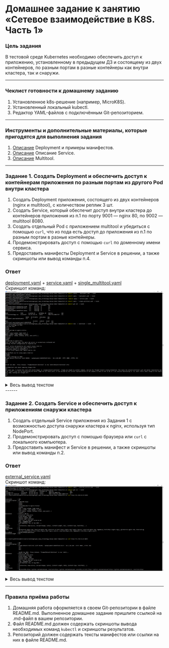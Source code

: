 # Домашнее задание к занятию «Сетевое взаимодействие в K8S. Часть 1»

### Цель задания

В тестовой среде Kubernetes необходимо обеспечить доступ к приложению, установленному в предыдущем ДЗ и состоящему из двух контейнеров, по разным портам в разные контейнеры как внутри кластера, так и снаружи.

------

### Чеклист готовности к домашнему заданию

1. Установленное k8s-решение (например, MicroK8S).
2. Установленный локальный kubectl.
3. Редактор YAML-файлов с подключённым Git-репозиторием.

------

### Инструменты и дополнительные материалы, которые пригодятся для выполнения задания

1. [Описание](https://kubernetes.io/docs/concepts/workloads/controllers/deployment/) Deployment и примеры манифестов.
2. [Описание](https://kubernetes.io/docs/concepts/services-networking/service/) Описание Service.
3. [Описание](https://github.com/wbitt/Network-MultiTool) Multitool.

------

### Задание 1. Создать Deployment и обеспечить доступ к контейнерам приложения по разным портам из другого Pod внутри кластера

1. Создать Deployment приложения, состоящего из двух контейнеров (nginx и multitool), с количеством реплик 3 шт.
2. Создать Service, который обеспечит доступ внутри кластера до контейнеров приложения из п.1 по порту 9001 — nginx 80, по 9002 — multitool 8080.
3. Создать отдельный Pod с приложением multitool и убедиться с помощью `curl`, что из пода есть доступ до приложения из п.1 по разным портам в разные контейнеры.
4. Продемонстрировать доступ с помощью `curl` по доменному имени сервиса.
5. Предоставить манифесты Deployment и Service в решении, а также скриншоты или вывод команды п.4.

### Ответ

[deployment.yaml](./deployment.yaml) + [service.yaml](./service.yaml) + [single_multitool.yaml](./single_multitool.yaml) <br /> 
Скриншот команд: <br />
![task1_1.png](./task1_1.png)<br />

<details><summary>Весь вывод текстом</summary>

```
PS C:\Users\yaitk\Documents\courses\netologia\git_repo_v2\netology-devops-kuber-homeworks\1.4> kubectl delete -f deployment.yaml -n task4
deployment.apps "mydeployment" deleted
PS C:\Users\yaitk\Documents\courses\netologia\git_repo_v2\netology-devops-kuber-homeworks\1.4> kubectl apply -f deployment.yaml -n task4
deployment.apps/mydeployment created
PS C:\Users\yaitk\Documents\courses\netologia\git_repo_v2\netology-devops-kuber-homeworks\1.4>  kubectl apply -f service.yaml -n task4
service/netology-svc created
PS C:\Users\yaitk\Documents\courses\netologia\git_repo_v2\netology-devops-kuber-homeworks\1.4> kubectl apply -f single_multitool.yaml -n task4
pod/multitool created
PS C:\Users\yaitk\Documents\courses\netologia\git_repo_v2\netology-devops-kuber-homeworks\1.4> kubectl get all -n task4
NAME                                READY   STATUS    RESTARTS   AGE
pod/mydeployment-6db9df9c85-prj96   2/2     Running   0          23s
pod/mydeployment-6db9df9c85-9z5rv   2/2     Running   0          23s
pod/multitool                       1/1     Running   0          7s
pod/mydeployment-6db9df9c85-tqvtj   2/2     Running   0          23s

NAME                   TYPE        CLUSTER-IP      EXTERNAL-IP   PORT(S)             AGE
service/netology-svc   ClusterIP   10.152.183.19   <none>        9001/TCP,9002/TCP   14s

NAME                           READY   UP-TO-DATE   AVAILABLE   AGE
deployment.apps/mydeployment   3/3     3            3           23s

NAME                                      DESIRED   CURRENT   READY   AGE
replicaset.apps/mydeployment-6db9df9c85   3         3         3       23s
PS C:\Users\yaitk\Documents\courses\netologia\git_repo_v2\netology-devops-kuber-homeworks\1.4> kubectl exec -ti multitool -n task4 -- sh
/ # curl netology-svc:9001
<!DOCTYPE html>
<html>
<head>
<title>Welcome to nginx!</title>
<style>
html { color-scheme: light dark; }
body { width: 35em; margin: 0 auto;
font-family: Tahoma, Verdana, Arial, sans-serif; }
</style>
</head>
<body>
<h1>Welcome to nginx!</h1>
<p>If you see this page, the nginx web server is successfully installed and
working. Further configuration is required.</p>

<p>For online documentation and support please refer to
<a href="http://nginx.org/">nginx.org</a>.<br/>
Commercial support is available at
<a href="http://nginx.com/">nginx.com</a>.</p>

<p><em>Thank you for using nginx.</em></p>
</body>
</html>
/ # curl netology-svc:9002
Praqma Network MultiTool (with NGINX) - mydeployment-6db9df9c85-9z5rv - 10.1.128.209 - HTTP: 8080 , HTTPS: 443
<br>
<hr>
<br>

<h1>05 Jan 2022 - Press-release: `Praqma/Network-Multitool` is now `wbitt/Network-Multitool`</h1>

<h2>Important note about name/org change:</h2>
<p>
Few years ago, I created this tool with Henrik Høegh, as `praqma/network-multitool`. Praqma was bought by another company, and now the "Praqma" brand is being dismantled. This means the network-multitool's git and docker repositories must go. Since, I was the one maintaining the docker image for all these years, it was decided by the current representatives of the company to hand it over to me so I can continue maintaining it. So, apart from a small change in the repository name, nothing has changed.<br>
</p>
<p>
The existing/old/previous container image `praqma/network-multitool` will continue to work and will remain available for **"some time"** - may be for a couple of months - not sure though.
</p>
<p>
- Kamran Azeem <kamranazeem@gmail.com> <a href=https://github.com/KamranAzeem>https://github.com/KamranAzeem</a>
</p>

<h2>Some important URLs:</h2>

<ul>
  <li>The new official github repository for this tool is: <a href=https://github.com/wbitt/Network-MultiTool>https://github.com/wbitt/Network-MultiTool</a></li>

  <li>The docker repository to pull this image is now: <a href=https://hub.docker.com/r/wbitt/network-multitool>https://hub.docker.com/r/wbitt/network-multitool</a></li>
</ul>

<br>
Or:
<br>

<pre>
  <code>
  docker pull wbitt/network-multitool
  </code>
</pre>


<hr>

/ #
```

</details>
------

### Задание 2. Создать Service и обеспечить доступ к приложениям снаружи кластера

1. Создать отдельный Service приложения из Задания 1 с возможностью доступа снаружи кластера к nginx, используя тип NodePort.
2. Продемонстрировать доступ с помощью браузера или `curl` с локального компьютера.
3. Предоставить манифест и Service в решении, а также скриншоты или вывод команды п.2.

### Ответ

[external_service.yaml](./external_service.yaml)<br />
Скриншот команд: <br />
![task2_1.png](./task2_1.png)<br />

<details><summary>Весь вывод текстом</summary>

```
PS C:\Users\yaitk\Documents\courses\netologia\git_repo_v2\netology-devops-kuber-homeworks\1.4> kubectl apply -f external_service.yaml -n task4
service/netology-svc-external created
PS C:\Users\yaitk\Documents\courses\netologia\git_repo_v2\netology-devops-kuber-homeworks\1.4> kubectl get svc -n task4
NAME                    TYPE        CLUSTER-IP      EXTERNAL-IP   PORT(S)                         AGE
netology-svc            ClusterIP   10.152.183.19   <none>        9001/TCP,9002/TCP               8m5s
netology-svc-external   NodePort    10.152.183.20   <none>        9001:31992/TCP,9002:30093/TCP   3s
PS C:\Users\yaitk\Documents\courses\netologia\git_repo_v2\netology-devops-kuber-homeworks\1.4> curl http://51.250.92.43:31992


StatusCode        : 200
StatusDescription : OK
Content           : <!DOCTYPE html>
                    <html>
                    <head>
                    <title>Welcome to nginx!</title>
                    <style>
                    html { color-scheme: light dark; }
                    body { width: 35em; margin: 0 auto;
                    font-family: Tahoma, Verdana, Arial, sans-serif; }
                    </style...
RawContent        : HTTP/1.1 200 OK
                    Connection: keep-alive
                    Accept-Ranges: bytes
                    Content-Length: 615
                    Content-Type: text/html
                    Date: Sun, 13 Aug 2023 14:04:10 GMT
                    ETag: "6488865a-267"
                    Last-Modified: Tue, 13 Jun 2023 ...
Forms             : {}
Headers           : {[Connection, keep-alive], [Accept-Ranges, bytes], [Content-Length, 615], [Content-Type, text/html]...}
Images            : {}
InputFields       : {}
Links             : {@{innerHTML=nginx.org; innerText=nginx.org; outerHTML=<A href="http://nginx.org/">nginx.org</A>; outerText=nginx.org; tagName=A; href=http://nginx.org/}, @{innerHTML=nginx.com; innerText=ng
                    inx.com; outerHTML=<A href="http://nginx.com/">nginx.com</A>; outerText=nginx.com; tagName=A; href=http://nginx.com/}}
ParsedHtml        : mshtml.HTMLDocumentClass
RawContentLength  : 615



PS C:\Users\yaitk\Documents\courses\netologia\git_repo_v2\netology-devops-kuber-homeworks\1.4> curl http://51.250.92.43:30093


StatusCode        : 200
StatusDescription : OK
Content           : Praqma Network MultiTool (with NGINX) - mydeployment-6db9df9c85-9z5rv - 10.1.128.209 - HTTP: 8080 , HTTPS: 443
                    <br>
                    <hr>
                    <br>

                    <h1>05 Jan 2022 - Press-release: `Praqma/Network-Multitool` is now `wbitt...
RawContent        : HTTP/1.1 200 OK
                    Connection: keep-alive
                    Accept-Ranges: bytes
                    Content-Length: 1583
                    Content-Type: text/html
                    Date: Sun, 13 Aug 2023 14:04:19 GMT
                    ETag: "64d8e0ec-62f"
                    Last-Modified: Sun, 13 Aug 2023...
Forms             : {}
Headers           : {[Connection, keep-alive], [Accept-Ranges, bytes], [Content-Length, 1583], [Content-Type, text/html]...}
Images            : {}
InputFields       : {}
Links             : {@{innerHTML=https://github.com/KamranAzeem; innerText=https://github.com/KamranAzeem; outerHTML=<A href="https://github.com/KamranAzeem">https://github.com/KamranAzeem</A>; outerText=https:
                    //github.com/KamranAzeem; tagName=A; href=https://github.com/KamranAzeem}, @{innerHTML=https://github.com/wbitt/Network-MultiTool; innerText=https://github.com/wbitt/Network-MultiTool; outer
                    HTML=<A href="https://github.com/wbitt/Network-MultiTool">https://github.com/wbitt/Network-MultiTool</A>; outerText=https://github.com/wbitt/Network-MultiTool; tagName=A; href=https://github
                    .com/wbitt/Network-MultiTool}, @{innerHTML=https://hub.docker.com/r/wbitt/network-multitool; innerText=https://hub.docker.com/r/wbitt/network-multitool; outerHTML=<A href="https://hub.docker
                    .com/r/wbitt/network-multitool">https://hub.docker.com/r/wbitt/network-multitool</A>; outerText=https://hub.docker.com/r/wbitt/network-multitool; tagName=A; href=https://hub.docker.com/r/wbi
                    tt/network-multitool}}
ParsedHtml        : mshtml.HTMLDocumentClass
RawContentLength  : 1583



PS C:\Users\yaitk\Documents\courses\netologia\git_repo_v2\netology-devops-kuber-homeworks\1.4>
```

</details>

------

### Правила приёма работы

1. Домашняя работа оформляется в своем Git-репозитории в файле README.md. Выполненное домашнее задание пришлите ссылкой на .md-файл в вашем репозитории.
2. Файл README.md должен содержать скриншоты вывода необходимых команд `kubectl` и скриншоты результатов.
3. Репозиторий должен содержать тексты манифестов или ссылки на них в файле README.md.

